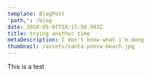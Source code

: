 ```yaml
---
template: BlogPost
'path,': /blog
date: 2020-05-07T18:17:50.993Z
title: trying another time
metaDescription: I don't know what i'm dong
thumbnail: /assets/santa-ponsa-beach.jpg
---
```

This is a test
